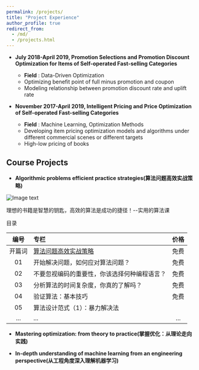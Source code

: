 ```yaml
---
permalink: /projects/
title: "Project Experience"
author_profile: true
redirect_from: 
  - /md/
  - /projects.html
---
```


* **July 2018-April 2019, Promotion Selections and Promotion Discount Optimization for Items of Self-operated Fast-selling Categories**  
  * **Field** : Data-Driven Optimization
  * Optimizing benefit point of full minus promotion and coupon
  * Modeling relationship between promotion discount rate and uplift rate

* **November 2017-April 2019, Intelligent Pricing and Price Optimization of Self-operated Fast-selling Categories**  
  * **Field** : Machine Learning, Optimization Methods
  * Developing item pricing optimization models and algorithms under different commercial scenes or different targets
  * High-low pricing of books

## Course Projects
* **Algorithmic problems efficient practice strategies(算法问题高效实战策略)**

![Image text](https://xflee.github.io/images/psap.png)

理想的书籍是智慧的钥匙，高效的算法是成功的捷径！--实用的算法课

目录

| 编号        | 专栏    |  价格  |
| :-:        | :-      | :-:   |
| 开篇词     | [算法问题高效实战策略](https://xflee.github.io/files/psap-intro.pdf)     |   免费    |
| 01        | 开始解决问题，如何应对算法问题？                                      |   免费    |
| 02        | 不要忽视编码的重要性，你该选择何种编程语言？                            |   免费    |
| 03        | 分析算法的时间复杂度，你真的了解吗？                                   |   免费    |
| 04        | 验证算法：基本技巧                                                  |   免费    |
| 05        | 算法设计范式（1）：暴力解决法                                         |          |
| ...       | ...                                                              |    ...   |

* **Mastering optimization: from theory to practice(掌握优化：从理论走向实践)**



* **In-depth understanding of machine learning from an engineering perspective(从工程角度深入理解机器学习)**


